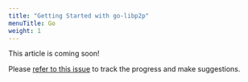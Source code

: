 ```yaml
---
title: "Getting Started with go-libp2p"
menuTitle: Go
weight: 1
---
```


This article is coming soon!

Please [refer to this issue](https://github.com/libp2p/docs/issues/16) to track the progress and make suggestions.
